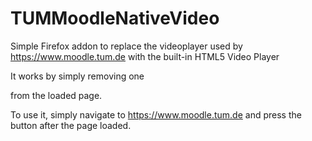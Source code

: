 # TUMMoodleNativeVideo

Simple Firefox addon to replace the videoplayer used by https://www.moodle.tum.de with the built-in HTML5 Video Player

It works by simply removing one <div> from the loaded page.

To use it, simply navigate to https://www.moodle.tum.de and press the button after the page loaded.
